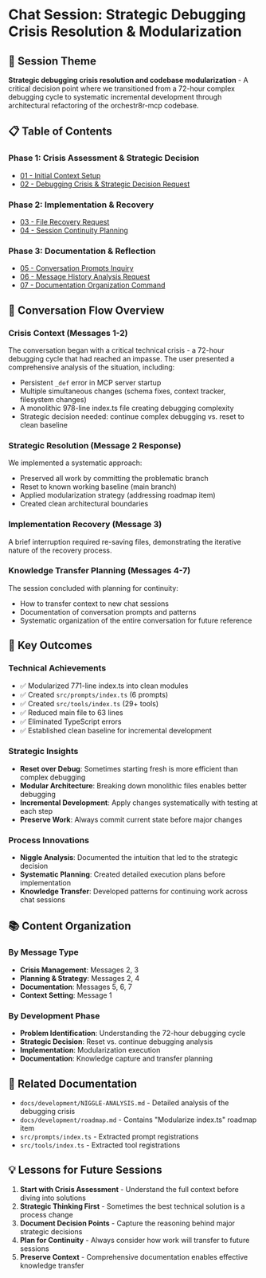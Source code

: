 # Chat Session: Strategic Debugging Crisis Resolution & Modularization

## 🎯 **Session Theme**

**Strategic debugging crisis resolution and codebase modularization** - A critical decision point where we transitioned from a 72-hour complex debugging cycle to systematic incremental development through architectural refactoring of the orchestr8r-mcp codebase.

## 📋 **Table of Contents**

### Phase 1: Crisis Assessment & Strategic Decision
- [01 - Initial Context Setup](./01-initial-context-setup.md)
- [02 - Debugging Crisis & Strategic Decision Request](./02-debugging-crisis-strategic-decision.md)

### Phase 2: Implementation & Recovery
- [03 - File Recovery Request](./03-file-recovery-request.md)
- [04 - Session Continuity Planning](./04-session-continuity-planning.md)

### Phase 3: Documentation & Reflection
- [05 - Conversation Prompts Inquiry](./05-conversation-prompts-inquiry.md)
- [06 - Message History Analysis Request](./06-message-history-analysis.md)
- [07 - Documentation Organization Command](./07-documentation-organization.md)

## 🔄 **Conversation Flow Overview**

### **Crisis Context (Messages 1-2)**
The conversation began with a critical technical crisis - a 72-hour debugging cycle that had reached an impasse. The user presented a comprehensive analysis of the situation, including:
- Persistent `_def` error in MCP server startup
- Multiple simultaneous changes (schema fixes, context tracker, filesystem changes)
- A monolithic 978-line index.ts file creating debugging complexity
- Strategic decision needed: continue complex debugging vs. reset to clean baseline

### **Strategic Resolution (Message 2 Response)**
We implemented a systematic approach:
- Preserved all work by committing the problematic branch
- Reset to known working baseline (main branch)
- Applied modularization strategy (addressing roadmap item)
- Created clean architectural boundaries

### **Implementation Recovery (Message 3)**
A brief interruption required re-saving files, demonstrating the iterative nature of the recovery process.

### **Knowledge Transfer Planning (Messages 4-7)**
The session concluded with planning for continuity:
- How to transfer context to new chat sessions
- Documentation of conversation prompts and patterns
- Systematic organization of the entire conversation for future reference

## 🎯 **Key Outcomes**

### **Technical Achievements**
- ✅ Modularized 771-line index.ts into clean modules
- ✅ Created `src/prompts/index.ts` (6 prompts)
- ✅ Created `src/tools/index.ts` (29+ tools)
- ✅ Reduced main file to 63 lines
- ✅ Eliminated TypeScript errors
- ✅ Established clean baseline for incremental development

### **Strategic Insights**
- **Reset over Debug**: Sometimes starting fresh is more efficient than complex debugging
- **Modular Architecture**: Breaking down monolithic files enables better debugging
- **Incremental Development**: Apply changes systematically with testing at each step
- **Preserve Work**: Always commit current state before major changes

### **Process Innovations**
- **Niggle Analysis**: Documented the intuition that led to the strategic decision
- **Systematic Planning**: Created detailed execution plans before implementation
- **Knowledge Transfer**: Developed patterns for continuing work across chat sessions

## 📚 **Content Organization**

### **By Message Type**
- **Crisis Management**: Messages 2, 3
- **Planning & Strategy**: Messages 2, 4
- **Documentation**: Messages 5, 6, 7
- **Context Setting**: Message 1

### **By Development Phase**
- **Problem Identification**: Understanding the 72-hour debugging cycle
- **Strategic Decision**: Reset vs. continue debugging analysis
- **Implementation**: Modularization execution
- **Documentation**: Knowledge capture and transfer planning

## 🔗 **Related Documentation**
- `docs/development/NIGGLE-ANALYSIS.md` - Detailed analysis of the debugging crisis
- `docs/development/roadmap.md` - Contains "Modularize index.ts" roadmap item
- `src/prompts/index.ts` - Extracted prompt registrations
- `src/tools/index.ts` - Extracted tool registrations

## 💡 **Lessons for Future Sessions**
1. **Start with Crisis Assessment** - Understand the full context before diving into solutions
2. **Strategic Thinking First** - Sometimes the best technical solution is a process change
3. **Document Decision Points** - Capture the reasoning behind major strategic decisions
4. **Plan for Continuity** - Always consider how work will transfer to future sessions
5. **Preserve Context** - Comprehensive documentation enables effective knowledge transfer
